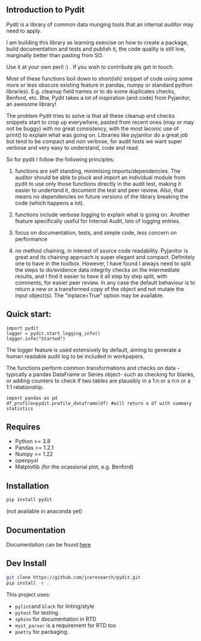 
## Introduction to Pydit 

Pydit is a library of common data munging tools that an internal auditor may need to apply. 

I am building this library as learning exercise on how to create a package, build documentation and tests and publish it, the code quality is still low, marginally better than pasting from SO.

Use it at your own peril :) . If you wish to contribute pls get in touch.



Most of these functions boil down to short(ish) snippet of code using some more or less obscure existing feature in pandas, numpy or standard python libraries). E.g. cleanup field names or to do some duplicates checks, Benford, etc.
Btw, Pydit takes a lot of inspiration (and code) from Pyjanitor, an awesome library!


The problem Pydit tries to solve is that all these cleanup and checks snippets start to crop up everywhere, pasted from recent ones (may or may not be buggy) with no great consistency, with the most laconic use of 
print() to explain what was going on. 
Libraries like pyjanitor do a great job but tend to be compact and non verbose, for audit tests we want super 
verbose and very easy to understand, code and read. 

So for pydit I follow the following principles:

1.  functions are self standing, minimising imports/dependencies. The auditor should be able to pluck and import an individual module from pydit to use only those functions directly in the audit test, making it easier to undertand it, document the test and peer review. Also, that means no dependencies on future versions of the library breaking the code (which happens a lot).

2. functions include verbose logging to explain what is going on. Another feature specifically useful for Internal Audit, lots of logging entries.

3. focus on documentation, tests, and simple code, less concern on performance

4. no method chaining, in interest of source code readability. Pyjanitor is great and its chaining approach is super elegant and compact. Definitely one to have in the toolbox. However, I have found I always need to split the steps to do/evidence data integrity checks on the intermediate results, and I find it easier to have it all step by step split, with comments, for easier peer review. In any case the default behaviour is to return a new or a transformed copy of the object and not mutate the input object(s). The "inplace=True" option may be available.



## Quick start:
```
import pydit
logger = pydit.start_logging_info()
logger.info("Started")

```

The logger feature is used extensively by default, aiming to generate a human readable audit log to be included in workpapers.

The functions perform common transformations and checks on data -typically 
a pandas DataFrame or Series object- such as checking for blanks, or adding 
counters to check if two tables are plausibly in a 1:n or a n:n or a 1:1 
relationship. 

```
import pandas as pd
df_profile=pydit.profile_dataframe(df) #will return a df with summary statistics
```


## Requires
- Python >= 3.8
- Pandas >= 1.2.1
- Numpy >= 1.22
- openpyxl
- Matplotlib (for the ocassional plot, e.g. Benford)


## Installation
```bash
pip install pydit
```
(not available in anaconda yet)

## Documentation
Documentation can be found [here](https://pydit.readthedocs.io/en/latest/index.html)

## Dev Install
```bash
git clone https://github.com/jceresearch/pydit.git
pip install -e .
```
This project uses:
- ```pylint```and  ```black``` for linting/style
- ```pytest``` for testing.
- ```sphinx``` for documentation in RTD
- ```myst_parser``` is a requirement for RTD too 
- ```poetry``` for packaging.


